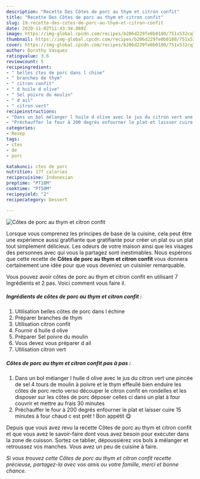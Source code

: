 ```yaml
---
description: "Recette Des Côtes de porc au thym et citron confit"
title: "Recette Des Côtes de porc au thym et citron confit"
slug: 19-recette-des-cotes-de-porc-au-thym-et-citron-confit
date: 2020-11-02T11:43:34.880Z
image: https://img-global.cpcdn.com/recipes/b206d229fe0b0180/751x532cq70/cotes-de-porc-au-thym-et-citron-confit-photo-principale-de-la-recette.jpg
thumbnail: https://img-global.cpcdn.com/recipes/b206d229fe0b0180/751x532cq70/cotes-de-porc-au-thym-et-citron-confit-photo-principale-de-la-recette.jpg
cover: https://img-global.cpcdn.com/recipes/b206d229fe0b0180/751x532cq70/cotes-de-porc-au-thym-et-citron-confit-photo-principale-de-la-recette.jpg
author: Dorothy Vasquez
ratingvalue: 3.6
reviewcount: 5
recipeingredient:
- " belles ctes de porc dans l chine"
- " branches de thym"
- " citron confit"
- " d huile d olive"
- " Sel poivre du moulin"
- " d ail"
- " citron vert"
recipeinstructions:
- "Dans un bol mélanger l huile d olive avec le jus du citron vert une pincée de sel 4 tours de moulin à poivre et le thym effeuilé bien enduire les côtes de porc recto verso découper le citron confit en rondelles et les disposer sur les côtes de porc déposer celles ci dans un plat à four couvrir et mettre au frais 30 minutes"
- "Préchauffer le four à 200 degrés enfourner le plat et laisser cuire 15 minutes à four chaud c est prêt ! Bon appétit 😋"
categories:
- Resep
tags:
- ctes
- de
- porc

katakunci: ctes de porc 
nutrition: 177 calories
recipecuisine: Indonesian
preptime: "PT18M"
cooktime: "PT50M"
recipeyield: "2"
recipecategory: Dessert

---
```



![Côtes de porc au thym et citron confit](https://img-global.cpcdn.com/recipes/b206d229fe0b0180/751x532cq70/cotes-de-porc-au-thym-et-citron-confit-photo-principale-de-la-recette.jpg)

Lorsque vous comprenez les principes de base de la cuisine, cela peut être une expérience aussi gratifiante que gratifiante pour créer un plat ou un plat tout simplement délicieux. Les odeurs de votre maison ainsi que les visages des personnes avec qui vous la partagez sont inestimables. Nous espérons que cette recette de <strong> Côtes de porc au thym et citron confit </strong> vous donnera certainement une idée pour que vous deveniez un cuisinier remarquable.

<!--inarticleads1-->

Vous pouvez avoir côtes de porc au thym et citron confit en utilisant 7 Ingrédients et 2 pas. Voici comment vous faire il.

##### Ingrédients de côtes de porc au thym et citron confit :

1. Utilisation  belles côtes de porc dans l échine
1. Préparer  branches de thym
1. Utilisation  citron confit
1. Fournir  d huile d olive
1. Préparer  Sel poivre du moulin
1. Vous devez vous préparer  d ail
1. Utilisation  citron vert




<!--inarticleads2-->

##### Côtes de porc au thym et citron confit pas à pas :

1. Dans un bol mélanger l huile d olive avec le jus du citron vert une pincée de sel 4 tours de moulin à poivre et le thym effeuilé bien enduire les côtes de porc recto verso découper le citron confit en rondelles et les disposer sur les côtes de porc déposer celles ci dans un plat à four couvrir et mettre au frais 30 minutes
1. Préchauffer le four à 200 degrés enfourner le plat et laisser cuire 15 minutes à four chaud c est prêt ! Bon appétit 😋




<!--inarticleads1-->

<p>
Depuis que vous avez revu la recette Côtes de porc au thym et citron confit et que vous avez le savoir-faire dont vous avez besoin pour exécuter dans la zone de cuisson. Sortez ce tablier, dépoussiérez vos bols à mélanger et retroussez vos manches. Vous avez un peu de cuisine à faire.
</p>

<p>
<i>Si vous trouvez cette Côtes de porc au thym et citron confit recette précieuse, partagez-la avec vos amis ou votre famille, merci et bonne chance.</i>
</p>
